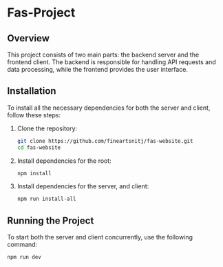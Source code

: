 # Fas-Project

## Overview

This project consists of two main parts: the backend server and the frontend client. The backend is responsible for handling API requests and data processing, while the frontend provides the user interface.

## Installation

To install all the necessary dependencies for both the server and client, follow these steps:

1. Clone the repository:
    ```sh
    git clone https://github.com/fineartsnitj/fas-website.git
    cd fas-website
    ```

2. Install dependencies for the root:
    ```sh
    npm install
    ```
3. Install dependencies for the server, and client:
    ```sh
    npm run install-all
    ```

## Running the Project

To start both the server and client concurrently, use the following command:

```sh
npm run dev
```